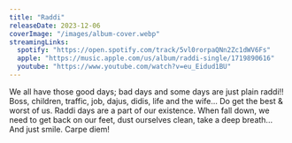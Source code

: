 ```yaml
---
title: "Raddi"
releaseDate: 2023-12-06
coverImage: "/images/album-cover.webp"
streamingLinks:
  spotify: "https://open.spotify.com/track/5vl0rorpaQNn2Zc1dWV6Fs"
  apple: "https://music.apple.com/us/album/raddi-single/1719890616"
  youtube: "https://www.youtube.com/watch?v=eu_Eidud1BU"
---
```


We all have those good days; bad days and some days are just plain raddi!! 
Boss, children, traffic, job, dajus, didis, life and the wife... Do get the best & worst of us.
Raddi days are a part of our existence. 
When fall down, we need to get back on our feet, dust ourselves clean, take a deep breath... And just smile. 
Carpe diem! 
